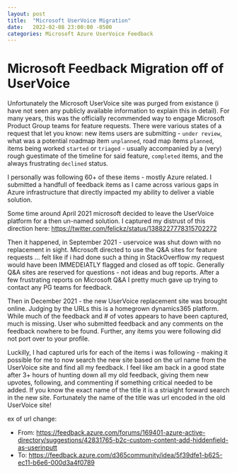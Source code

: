 ```yaml
---
layout: post
title:  "Microsoft UserVoice Migration"
date:   2022-02-08 23:00:00 -0500
categories: Microsoft Azure UserVoice Feedback
---
```


# Microsoft Feedback Migration off of UserVoice

Unfortunately the Microsoft UserVoice site was purged from existance (i have not seen any publicly available information to explain this in detail).  For many years, this was the officially recommended way to engage Microsoft Product Group teams for feature requests. There were various states of a request that let you know: new items users are submitting - `under review`, what was a potential roadmap item `unplanned`,  road map items `planned`, items being worked `started` or `triaged` - usually accompanied by a (very) rough guestimate of the timeline for said feature, `completed` items, and the always frustrating `declined` status.

  I personally was following 60+ of these items - mostly Azure related. I submitted a handfull of feedback items as I came across various gaps in Azure infrastructure that directly impacted my ability to deliver a viable solution.

Some time around April 2021 microsoft decided to leave the UserVoice platform for a then un-named solution.  I captured my distrust of this direction here: https://twitter.com/felickz/status/1388227778315702272

Then it happened, in September 2021 - uservoice was shut down with no replacement in sight.  Microsoft directed to use the Q&A sites for feature requests ... felt like if i had done such a thing in StackOverflow my request would have been IMMEDEIATLY flagged and closed as off topic.  Generally Q&A sites are reserved for questions - not ideas and bug reports.   After a few frustrating reports on Microsoft Q&A I pretty much gave up trying to contact any PG teams for feedback.

Then in December 2021 - the new UserVoice replacement site was brought online.  Judging by the URLs this is a homegrown dynamics365 platform.  While much of the feedback and # of votes appears to have been captured, much is missing.  User who submitted feedback and any comments on the feedback nowhere to be found. Further, any items you were following did not port over to your profile.  

Luckilly, I had captured urls for each of the items i was following - making it possible for me to now search the new site based on the url name from the UserVoice site and find all my feedback.  I feel like am back in a good state after 3+ hours of hunting down all my old feedback, giving them new upvotes, following, and commenting if something critical needed to be added. If you know the exact name of the title it is a striaight forward search in the new site.  Fortunately the name of the title was url encoded in the old UserVoice site!

ex of url change:
* From: https://feedback.azure.com/forums/169401-azure-active-directory/suggestions/42831765-b2c-custom-content-add-hiddenfield-as-userinputt
* To: https://feedback.azure.com/d365community/idea/5f39dfe1-b625-ec11-b6e6-000d3a4f0789
